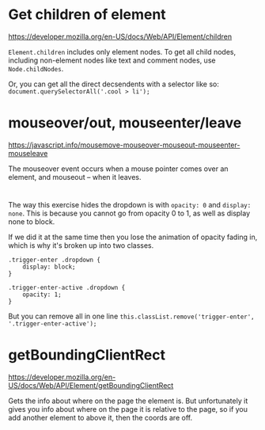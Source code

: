 <h1>Get children of element</h1>

https://developer.mozilla.org/en-US/docs/Web/API/Element/children

`Element.children` includes only element nodes. To get all child nodes, including non-element nodes like text and comment nodes, use `Node.childNodes`.

Or, you can get all the direct decsendents with a selector like so: `document.querySelectorAll('.cool > li');`

<h1>mouseover/out, mouseenter/leave</h1>

https://javascript.info/mousemove-mouseover-mouseout-mouseenter-mouseleave

The mouseover event occurs when a mouse pointer comes over an element, and mouseout – when it leaves.

<h1></h1>

The way this exercise hides the dropdown is with `opacity: 0` and `display: none`. This is because you cannot go from opacity 0 to 1, as well as display none to block.

If we did it at the same time then you lose the animation of opacity fading in, which is why it's broken up into two classes.

    .trigger-enter .dropdown {
        display: block;
    }

    .trigger-enter-active .dropdown {
        opacity: 1;
    }

But you can remove all in one line `this.classList.remove('trigger-enter', '.trigger-enter-active');`

<h1>getBoundingClientRect</h1>

https://developer.mozilla.org/en-US/docs/Web/API/Element/getBoundingClientRect

Gets the info about where on the page the element is. But unfortunately it gives you info about where on the page it is relative to the page, so if you add another element to above it, then the coords are off.